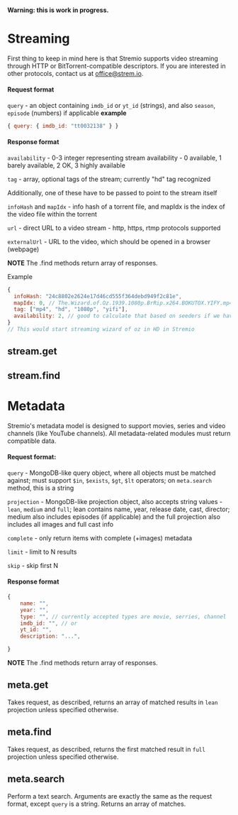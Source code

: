 #### Warning: this is work in progress.

# Streaming
First thing to keep in mind here is that Stremio supports video streaming through HTTP or BitTorrent-compatible descriptors. If you are interested in other protocols, contact us at [office@strem.io](mailto:office@strem.io).

#### Request format
``query`` - an object containing ``imdb_id`` or ``yt_id`` (strings), and also ``season``, ``episode`` (numbers) if applicable
**example**
```javascript
{ query: { imdb_id: "tt0032138" } }
```

#### Response format

``availability`` - 0-3 integer representing stream availability - 0 available, 1 barely available, 2 OK, 3 highly available

``tag`` - array, optional tags of the stream; currently "hd" tag recognized

Additionally, one of these have to be passed to point to the stream itself

``infoHash`` and ``mapIdx`` - info hash of a torrent file, and mapIdx is the index of the video file within the torrent

``url`` - direct URL to a video stream - http, https, rtmp protocols supported

``externalUrl`` - URL to the video, which should be opened in a browser (webpage) 

**NOTE** The .find methods return array of responses.

Example
```javascript
{ 
  infoHash: "24c8802e2624e17d46cd555f364debd949f2c81e",
  mapIdx: 0, // The.Wizard.of.Oz.1939.1080p.BrRip.x264.BOKUTOX.YIFY.mp4 
  tag: ["mp4", "hd", "1080p", "yifi"],
  availability: 2, // good to calculate that based on seeders if we have them - 0 seeders - 0 avail, 0-20 - 1, 20-50 - 2, 50 - ... - 3 
}
// This would start streaming wizard of oz in HD in Stremio
```


## stream.get

## stream.find


# Metadata
Stremio's metadata model is designed to support movies, series and video channels (like YouTube channels). All metadata-related modules must return compatible data.

#### Request format: 
``query`` - MongoDB-like query object, where all objects must be matched against; must support ``$in``, ``$exists``, ``$gt``, ``$lt`` operators; on ``meta.search`` method, this is a string

``projection`` - MongoDB-like projection object, also accepts string values - ``lean``, ``medium`` and ``full``; lean contains name, year, release date, cast, director; medium also includes episodes (if applicable) and the full projection also includes all images and full cast info

``complete`` - only return items with complete (+images) metadata

``limit`` - limit to N results

``skip`` - skip first N


#### Response format
```javascript
{
	name: "",
	year: "",
	type: "", // currently accepted types are movie, serries, channel
	imdb_id: "", // or
	yt_id: "",
	description: "...",

}
```
**NOTE** The .find methods return array of responses.

## meta.get
Takes request, as described, returns an array of matched results in ``lean`` projection unless specified otherwise.

## meta.find
Takes request, as described, returns the first matched result in ``full`` projection unless specified otherwise.

## meta.search
Perform a text search. Arguments are exactly the same as the request format, except ``query`` is a string. Returns an array of matches.

